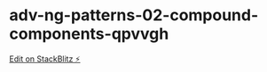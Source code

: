 # adv-ng-patterns-02-compound-components-qpvvgh

[Edit on StackBlitz ⚡️](https://stackblitz.com/edit/adv-ng-patterns-02-compound-components-qpvvgh)